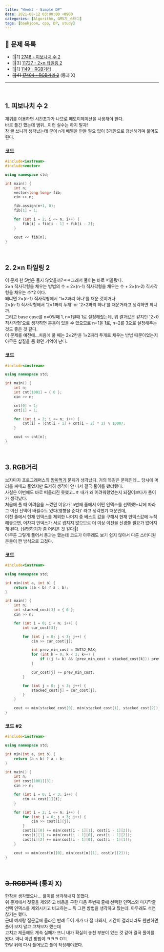 ```yaml
---
title: "Week2 - Simple DP"
date: 2021-08-12 03:00:00 +0900
categories: [Algorithm, GM5기_스터디]
tags: [baekjoon, cpp, DP, study]
---
```


## **📝 문제 목록**
- [🥉1] [2748 - 피보나치 수 2](https://www.acmicpc.net/problem/2748)
- [🥈3] [11727 - 2×n 타일링 2](https://www.acmicpc.net/problem/11727)
- [🥈1] [1149 - RGB거리](https://www.acmicpc.net/problem/1149)
- ~~[🥇4] [17404 - RGB거리 2](https://www.acmicpc.net/problem/17404)~~ (통과 X)

---
<br>

## **1. 피보나치 수 2**
재귀를 이용하면 시간초과가 나므로 메모이제이션을 사용해야 한다.  
바로 풀긴 했는데 범위...이런 실수는 하지 말자!  
참 글 쓰니까 생각났는데 굳이 n개 배열을 만들 필요 없이 3개만으로 갱신해가며 풀어도 된다.  

### 코드
```cpp
#include<iostream>
#include<vector>

using namespace std;

int main() {
	int n;
	vector<long long> fib;
	cin >> n;

	fib.assign(n+1, 0);
	fib[1] = 1;

	for (int i = 2; i <= n; i++) {
		fib[i] = fib[i - 1] + fib[i - 2];
	}

	cout << fib[n];
}
```
<br>

## **2. 2×n 타일링 2**
이 문제 한 5번은 풀지 않았을까?ㅋㅋ그래서 풀이는 바로 떠올랐다.  
2×n 직사각형을 채우는 방법의 수 = 2×(n-1) 직사각형을 채우는 수 + 2×(n-2) 직사각형을 채우는 수*2 이다.  
왜냐면 2×(n-1) 직사각형에서 '1×2짜리 하나'를 채운 것이거나  
2×(n-1) 직사각형에서 '2×1짜리 두개' or '2×2짜리 하나'를 채운거라고 생각하면 되니까.  
그리고 base case를 n=0일때 1, n=1일때 1로 설정해줬는데, 뭐 결과값은 같지만 '2×0 직사각형'으로 생각하면 혼동이 있을 수 있으므로 n=1을 1로, n=2를 3으로 설정해주는 것도 좋은 것 같다.  
이 문제를 예전에...처음에 풀 때는 2×2칸을 1×2짜리 두개로 채우는 방법 때문이었는지 아무튼 삽질을 좀 했던 기억이 난다.  

### 코드
```cpp
#include<iostream>

using namespace std;

int main() {
	int n;
	int cnt[1001] = { 0 };
	cin >> n;

	cnt[0] = 1;
	cnt[1] = 1;

	for (int i = 2; i <= n; i++) {
		cnt[i] = (cnt[i - 1] + cnt[i - 2] * 2) % 10007;
	}

	cout << cnt[n];
}
```
<br>

## **3. RGB거리**
보자마자 프로그래머스의 [땅따먹기](https://programmers.co.kr/learn/courses/30/lessons/12913) 문제가 생각났다. 거의 똑같은 문제인데... 당시에 머리를 싸매고 풀었지만 도저히 생각이 안 나서 결국 풀이를 봤더랬다.  
사실은 이번에도 바로 떠올리진 못했고..ㅎ 내가 왜 어려워했었는지 되짚어보다가 풀이가 생각났다.  
처음에 풀 때 어려움을 느꼈던 이유가 'n번째 줄에서 어떤 인덱스를 선택했느냐에 따라 그 이전 선택이 바뀔수도 있다(영향을 준다)' 라고 생각했기 때문인데,  
이전 줄에서 현재 인덱스를 제외한 나머지 중 베스트 값을 구해서 현재 인덱스값에 누적해놓으면, 어차피 인덱스가 서로 겹치지 않으므로 더 이상 이전을 신경쓸 필요가 없어지게 된다. (설명하기가 좀 어려운 것 같다🥲)  
아무튼 그렇게 풀어서 통과는 했는데 코드가 아무래도 보기 쉽지 않아서 다른 스터디원 분들이 짠 방식으로 고쳤다.  

### 코드
```cpp
#include<iostream>

using namespace std;

int min(int a, int b) {
	return ((a < b) ? a : b);
}

int main() {
	int n;
	int stacked_cost[3] = { 0 };
	cin >> n;

	for (int i = 0; i < n; i++) {
		int cur_cost[3];

		for (int j = 0; j < 3; j++) {
			cin >> cur_cost[j];

			int prev_min_cost = INT32_MAX;
			for (int k = 0; k < 3; k++) {
				if ((j != k) && (prev_min_cost > stacked_cost[k])) prev_min_cost = stacked_cost[k];
			}

			cur_cost[j] += prev_min_cost;
		}

		for (int j = 0; j < 3; j++) {
			stacked_cost[j] = cur_cost[j];
		}
	}

	cout << min(stacked_cost[0], min(stacked_cost[1], stacked_cost[2]));
}
```
### 코드 #2
```cpp
#include<iostream>

using namespace std;

int min(int a, int b) {
	return (a < b) ? a : b;
}

int main() {
	int n;
	int cost[1001][3];
	cin >> n;

	for (int i = 0; i < 3; i++) {
		cin >> cost[1][i];
	}

	for (int i = 2; i <= n; i++) {
		for (int j = 0; j < 3; j++) {
			cin >> cost[i][j];
		}
		cost[i][0] += min(cost[i - 1][1], cost[i - 1][2]);
		cost[i][1] += min(cost[i - 1][0], cost[i - 1][2]);
		cost[i][2] += min(cost[i - 1][0], cost[i - 1][1]);
	}

	cout << min(cost[n][0], min(cost[n][1], cost[n][2]));
}
```
<br>

## **~~3. RGB거리~~ (통과 X)**
한참을 생각했으나... 풀이를 생각해내지 못했다.  
위 문제에서 첫줄을 제외하고 비용을 구한 다음 두번째 줄에 선택한 인덱스와 마지막줄 선택 인덱스를 제외시키고 비교하는... 뭐 그런 방법을 생각하고 짰는데. 아무래도 석연찮기는 했다.  
근데 예제랑 질문글에 올라온 반례 두어 개가 다 잘 나와서, 시간이 걸리더라도 웬만하면 풀이 보지 말고 고쳐보자 했는데  
고치고 제출해도 계속 실패가 뜨니 내가 확실히 놓친 부분이 있는 것 같아 결국 풀이를 봤다. 아니 이런 방법이.ㅋㅋㅋ OTL  
한달 뒤에 다시 풀어보고 풀이 작성해야겠다.  